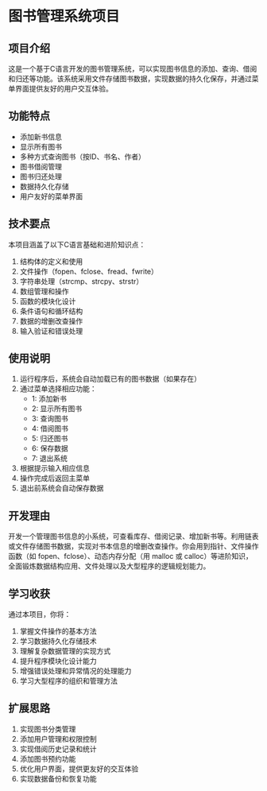 # 图书管理系统项目

## 项目介绍
这是一个基于C语言开发的图书管理系统，可以实现图书信息的添加、查询、借阅和归还等功能。该系统采用文件存储图书数据，实现数据的持久化保存，并通过菜单界面提供友好的用户交互体验。

## 功能特点
- 添加新书信息
- 显示所有图书
- 多种方式查询图书（按ID、书名、作者）
- 图书借阅管理
- 图书归还处理
- 数据持久化存储
- 用户友好的菜单界面

## 技术要点
本项目涵盖了以下C语言基础和进阶知识点：
1. 结构体的定义和使用
2. 文件操作（fopen、fclose、fread、fwrite）
3. 字符串处理（strcmp、strcpy、strstr）
4. 数组管理和操作
5. 函数的模块化设计
6. 条件语句和循环结构
7. 数据的增删改查操作
8. 输入验证和错误处理

## 使用说明
1. 运行程序后，系统会自动加载已有的图书数据（如果存在）
2. 通过菜单选择相应功能：
   - 1: 添加新书
   - 2: 显示所有图书
   - 3: 查询图书
   - 4: 借阅图书
   - 5: 归还图书
   - 6: 保存数据
   - 7: 退出系统
3. 根据提示输入相应信息
4. 操作完成后返回主菜单
5. 退出前系统会自动保存数据

## 开发理由
开发一个管理图书信息的小系统，可查看库存、借阅记录、增加新书等。利用链表或文件存储图书数据，实现对书本信息的增删改查操作。你会用到指针、文件操作函数（如 fopen、fclose）、动态内存分配（用 malloc 或 calloc）等进阶知识，全面锻炼数据结构应用、文件处理以及大型程序的逻辑规划能力。

## 学习收获
通过本项目，你将：
1. 掌握文件操作的基本方法
2. 学习数据持久化存储技术
3. 理解复杂数据管理的实现方式
4. 提升程序模块化设计能力
5. 增强错误处理和异常情况的处理能力
6. 学习大型程序的组织和管理方法

## 扩展思路
1. 实现图书分类管理
2. 添加用户管理和权限控制
3. 实现借阅历史记录和统计
4. 添加图书预约功能
5. 优化用户界面，提供更友好的交互体验
6. 实现数据备份和恢复功能